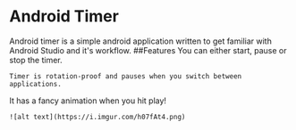 # Android Timer
Android timer is a simple android application written to get familiar with Android Studio and it's workflow.
##Features
You can either start, pause or stop the timer.
````
Timer is rotation-proof and pauses when you switch between applications.
````
It has a fancy animation when you hit play!
````
![alt text](https://i.imgur.com/h07fAt4.png)
